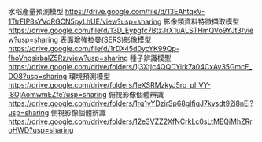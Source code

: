 水稻產量預測模型 https://drive.google.com/file/d/13EAhtqxV-1TtrFIP8sYVdRGCN5pyLhUE/view?usp=sharing
影像類資料特徵擷取模型 https://drive.google.com/file/d/13D_Eypgfc7BtzJrX1uALSTHmQVo9YJt3/view?usp=sharing
表面增強拉曼(SERS)影像模型 https://drive.google.com/file/d/1rDX45d0ycYK99Qp-fhoVngsirbalZ5Rz/view?usp=sharing
種子辨識模型 https://drive.google.com/drive/folders/1j3Xtjc4QQDYirk7a04CxAv35GmcF_DO8?usp=sharing
環境預測模型 https://drive.google.com/drive/folders/1eXSRMzkyJ5ro_pI_VY-l8OjAomwmEZfe?usp=sharing
俯視影像個體辨識 https://drive.google.com/drive/folders/1rq1yYDzirSp68glfjqJ7kvsdt92i8nEj?usp=sharing
側視影像個體辨識 https://drive.google.com/drive/folders/12e3VZZ2XfNCrkLc0sLtMEQiMhZRroHWD?usp=sharing